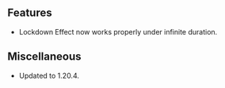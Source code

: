 ## Features
- Lockdown Effect now works properly under infinite duration.

## Miscellaneous
- Updated to 1.20.4.